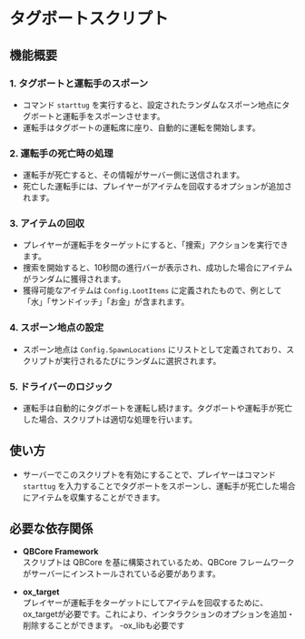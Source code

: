 # タグボートスクリプト

## 機能概要

### 1. タグボートと運転手のスポーン
- コマンド `starttug` を実行すると、設定されたランダムなスポーン地点にタグボートと運転手をスポーンさせます。
- 運転手はタグボートの運転席に座り、自動的に運転を開始します。

### 2. 運転手の死亡時の処理
- 運転手が死亡すると、その情報がサーバー側に送信されます。
- 死亡した運転手には、プレイヤーがアイテムを回収するオプションが追加されます。

### 3. アイテムの回収
- プレイヤーが運転手をターゲットにすると、「捜索」アクションを実行できます。
- 捜索を開始すると、10秒間の進行バーが表示され、成功した場合にアイテムがランダムに獲得されます。
- 獲得可能なアイテムは `Config.LootItems` に定義されたもので、例として「水」「サンドイッチ」「お金」が含まれます。


### 4. スポーン地点の設定
- スポーン地点は `Config.SpawnLocations` にリストとして定義されており、スクリプトが実行されるたびにランダムに選択されます。

### 5. ドライバーのロジック
- 運転手は自動的にタグボートを運転し続けます。タグボートや運転手が死亡した場合、スクリプトは適切な処理を行います。

## 使い方
- サーバーでこのスクリプトを有効にすることで、プレイヤーはコマンド `starttug` を入力することでタグボートをスポーンし、運転手が死亡した場合にアイテムを収集することができます。

## 必要な依存関係
- **QBCore Framework**  
  スクリプトは QBCore を基に構築されているため、QBCore フレームワークがサーバーにインストールされている必要があります。

- **ox_target**  
  プレイヤーが運転手をターゲットにしてアイテムを回収するために、ox_targetが必要です。これにより、インタラクションのオプションを追加・削除することができます。
-ox_libも必要です
